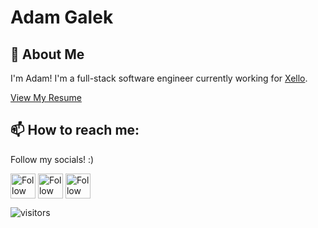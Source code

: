 # Adam Galek

## 💬 About Me

I'm Adam! I'm a full-stack software engineer currently working for [Xello](xello.world).

[View My Resume](https://github.com/TheGalekxy/resume/blob/main/AdamResume.pdf)

## 📫 How to reach me:
Follow my socials! :)

[<img src="https://cdn-icons-png.flaticon.com/512/174/174857.png" height="40em" align="center" alt="Follow TheGalekxy on LinkedIn" title="Follow TheGalekxy on LinkedIn"/>](https://www.linkedin.com/in/adamgalek/)
[<img src="https://assets.stickpng.com/images/580b57fcd9996e24bc43c53e.png" height="40em" align="center" alt="Follow TheGalekxy on Twitter" title="Follow TheGalekxy on Twitter"/>](https://twitter.com/GalekxyMedia)
[<img src="https://www.freeiconspng.com/thumbs/youtube-logo-png/hd-youtube-logo-png-transparent-background-20.png" height="40em" align="center" alt="Follow TheGalekxy on YouTube" title="Follow TheGalekxy on YouTube"/>](https://www.youtube.com/channel/UCvkAweO7HT1d0gUBLX_13Ag/featured)

![visitors](https://visitor-badge-reloaded.herokuapp.com/badge?page_id=9027243)



<!--
**TheGalekxy/TheGalekxy** is a ✨ _special_ ✨ repository because its `README.md` (this file) appears on your GitHub profile.

Here are some ideas to get you started:

- 🔭 I’m currently working on ...
- 🌱 I’m currently learning ...
- 👯 I’m looking to collaborate on ...
- 🤔 I’m looking for help with ...
- 💬 Ask me about ...
- 📫 How to reach me: ...
- 😄 Pronouns: ...
- ⚡ Fun fact: ...
-->
